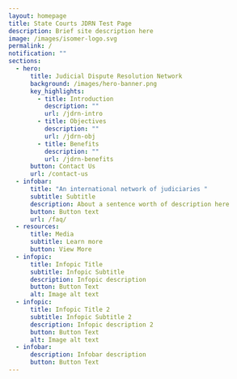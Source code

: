 ```yaml
---
layout: homepage
title: State Courts JDRN Test Page
description: Brief site description here
image: /images/isomer-logo.svg
permalink: /
notification: ""
sections:
  - hero:
      title: Judicial Dispute Resolution Network
      background: /images/hero-banner.png
      key_highlights:
        - title: Introduction
          description: ""
          url: /jdrn-intro
        - title: Objectives
          description: ""
          url: /jdrn-obj
        - title: Benefits
          description: ""
          url: /jdrn-benefits
      button: Contact Us
      url: /contact-us
  - infobar:
      title: "An international network of judiciaries "
      subtitle: Subtitle
      description: About a sentence worth of description here
      button: Button text
      url: /faq/
  - resources:
      title: Media
      subtitle: Learn more
      button: View More
  - infopic:
      title: Infopic Title
      subtitle: Infopic Subtitle
      description: Infopic description
      button: Button Text
      alt: Image alt text
  - infopic:
      title: Infopic Title 2
      subtitle: Infopic Subtitle 2
      description: Infopic description 2
      button: Button Text
      alt: Image alt text
  - infobar:
      description: Infobar description
      button: Button Text
---
```

